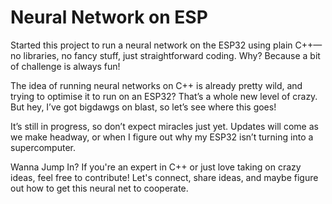 # Neural Network on ESP
Started this project to run a neural network on the ESP32 using plain C++—no libraries, no fancy stuff, just straightforward coding. Why? Because a bit of challenge is always fun!

The idea of running neural networks on C++ is already pretty wild, and trying to optimise it to run on an ESP32? That’s a whole new level of crazy. But hey, I’ve got bigdawgs on blast, so let’s see where this goes!

It’s still in progress, so don’t expect miracles just yet. Updates will come as we make headway, or when I figure out why my ESP32 isn’t turning into a supercomputer.

Wanna Jump In?
If you're an expert in C++ or just love taking on crazy ideas, feel free to contribute! Let's connect, share ideas, and maybe figure out how to get this neural net to cooperate.
